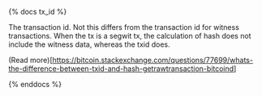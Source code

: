{% docs tx_id %}

The transaction id. Not this differs from the transaction id for witness transactions.
When the tx is a segwit tx, the calculation of hash does not include the witness data, whereas the txid does.

(Read more)[https://bitcoin.stackexchange.com/questions/77699/whats-the-difference-between-txid-and-hash-getrawtransaction-bitcoind]

{% enddocs %}
